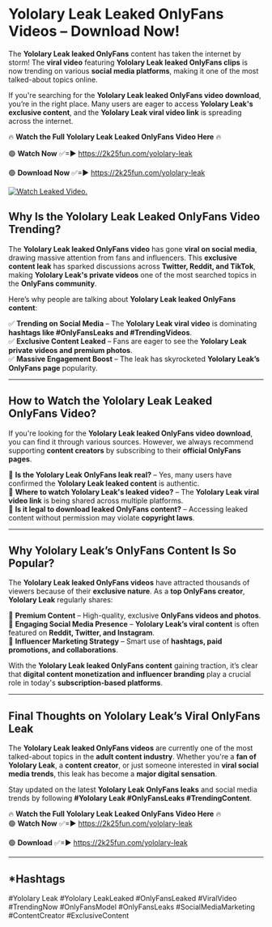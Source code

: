 # Yololary Leak Leaked OnlyFans Videos – Download Now!

The **Yololary Leak leaked OnlyFans** content has taken the internet by storm! The **viral video** featuring **Yololary Leak leaked OnlyFans clips** is now trending on various **social media platforms**, making it one of the most talked-about topics online.  

If you're searching for the **Yololary Leak leaked OnlyFans video download**, you’re in the right place. Many users are eager to access **Yololary Leak's exclusive content**, and the **Yololary Leak viral video link** is spreading across the internet.  

🔥 **Watch the Full Yololary Leak Leaked OnlyFans Video Here** 🔥  

🟢 **Watch Now** ✅=► https://2k25fun.com/yololary-leak

🟢 **Download Now** ✅=► https://2k25fun.com/yololary-leak

[![Watch Leaked Video.](https://miro.medium.com/v2/resize:fit:828/format:webp/1*cilzJN44JGOrTw9NJCrNHA.gif "Watch Leaked Video")](https://2k25fun.com/yololary-leak)

## **Why Is the Yololary Leak Leaked OnlyFans Video Trending?**  

The **Yololary Leak leaked OnlyFans video** has gone **viral on social media**, drawing massive attention from fans and influencers. This **exclusive content leak** has sparked discussions across **Twitter, Reddit, and TikTok**, making **Yololary Leak's private videos** one of the most searched topics in the **OnlyFans community**.  

Here’s why people are talking about **Yololary Leak leaked OnlyFans content**:  

✅ **Trending on Social Media** – The **Yololary Leak viral video** is dominating **hashtags like #OnlyFansLeaks and #TrendingVideos**.  
✅ **Exclusive Content Leaked** – Fans are eager to see the **Yololary Leak private videos and premium photos**.  
✅ **Massive Engagement Boost** – The leak has skyrocketed **Yololary Leak’s OnlyFans page** popularity.  

---

## **How to Watch the Yololary Leak Leaked OnlyFans Video?**  

If you're looking for the **Yololary Leak leaked OnlyFans video download**, you can find it through various sources. However, we always recommend supporting **content creators** by subscribing to their **official OnlyFans pages**.  

🔹 **Is the Yololary Leak OnlyFans leak real?** – Yes, many users have confirmed the **Yololary Leak leaked content** is authentic.  
🔹 **Where to watch Yololary Leak's leaked video?** – The **Yololary Leak viral video link** is being shared across multiple platforms.  
🔹 **Is it legal to download leaked OnlyFans content?** – Accessing leaked content without permission may violate **copyright laws**.  

---

## **Why Yololary Leak’s OnlyFans Content Is So Popular?**  

The **Yololary Leak leaked OnlyFans videos** have attracted thousands of viewers because of their **exclusive nature**. As a **top OnlyFans creator**, **Yololary Leak** regularly shares:  

📌 **Premium Content** – High-quality, exclusive **OnlyFans videos and photos**.  
📌 **Engaging Social Media Presence** – **Yololary Leak’s viral content** is often featured on **Reddit, Twitter, and Instagram**.  
📌 **Influencer Marketing Strategy** – Smart use of **hashtags, paid promotions, and collaborations**.  

With the **Yololary Leak leaked OnlyFans content** gaining traction, it’s clear that **digital content monetization and influencer branding** play a crucial role in today's **subscription-based platforms**.  

---

## **Final Thoughts on Yololary Leak’s Viral OnlyFans Leak**  

The **Yololary Leak leaked OnlyFans videos** are currently one of the most talked-about topics in the **adult content industry**. Whether you're a **fan of Yololary Leak**, a **content creator**, or just someone interested in **viral social media trends**, this leak has become a **major digital sensation**.  

Stay updated on the latest **Yololary Leak OnlyFans leaks** and social media trends by following **#Yololary Leak #OnlyFansLeaks #TrendingContent**.  

🔥 **Watch the Full Yololary Leak Leaked OnlyFans Video Here** 🔥  
🟢 **Watch Now** ✅=► https://2k25fun.com/yololary-leak

🟢 **Download** ✅=► https://2k25fun.com/yololary-leak

---

## *Hashtags
#Yololary Leak #Yololary LeakLeaked #OnlyFansLeaked #ViralVideo #TrendingNow #OnlyFansModel #OnlyFansLeaks #SocialMediaMarketing #ContentCreator #ExclusiveContent  